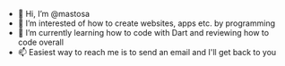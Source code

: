 - 👋 Hi, I’m @mastosa
- 👀 I’m interested of how to create websites, apps etc. by programming
- 🌱 I’m currently learning how to code with Dart and reviewing how to code overall
- 📫 Easiest way to reach me is to send an email and I'll get back to you

<!---
mastosa/mastosa is a ✨ special ✨ repository because its `README.md` (this file) appears on your GitHub profile.
You can click the Preview link to take a look at your changes.
--->

